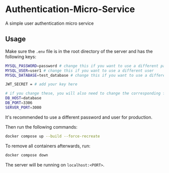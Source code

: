 # Authentication-Micro-Service
A simple user authentication micro service

## Usage

Make sure the `.env` file is in the root directory of the server and has the following keys:

```bash
MYSQL_PASSWORD=password # change this if you want to use a different password
MYSQL_USER=user1 # change this if you want to use a different user
MYSQL_DATABASE=test_database # change this if you want to use a different database name

JWT_SECRET = # add your key here

# if you change these, you will also need to change the corresponding field in docker-compose.yml
DB_HOST=database
DB_PORT=3306
SERVER_PORT=3000
```

It's recommended to use a different password and user for production.

Then run the following commands:

```bash
docker compose up --build --force-recreate 
```

To remove all containers afterwards, run:

```bash
docker compose down
```

The server will be running on `localhost:<PORT>`.